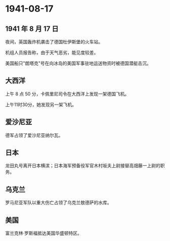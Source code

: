 # 1941-08-17

## 1941 年 8 月 17 日

夜间，英国轰炸机袭击了德国杜伊斯堡的火车站。

机组人员报告称，由于天气恶劣，能见度较差。

美国船只"朗塔克"号在向冰岛的美国军事驻地运送物资时被德国潜艇击沉。

## 大西洋

上午 8 点 50 分，卡佩里尼司令在大西洋上发现一架德国飞机。

上午11时30分，她发现另一架飞机。

## 爱沙尼亚

德军占领了爱沙尼亚纳尔瓦。

## 日本

龙田丸号离开日本横滨；日本海军预备役军官木村坂夫上尉接替高畑藤一上尉的职务。

## 乌克兰

罗马尼亚军队以重大伤亡占领了乌克兰敖德萨的水库。

## 美国

富兰克林·罗斯福抵达美国华盛顿特区。

